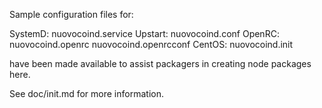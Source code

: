 Sample configuration files for:

SystemD: nuovocoind.service
Upstart: nuovocoind.conf
OpenRC:  nuovocoind.openrc
         nuovocoind.openrcconf
CentOS:  nuovocoind.init

have been made available to assist packagers in creating node packages here.

See doc/init.md for more information.
